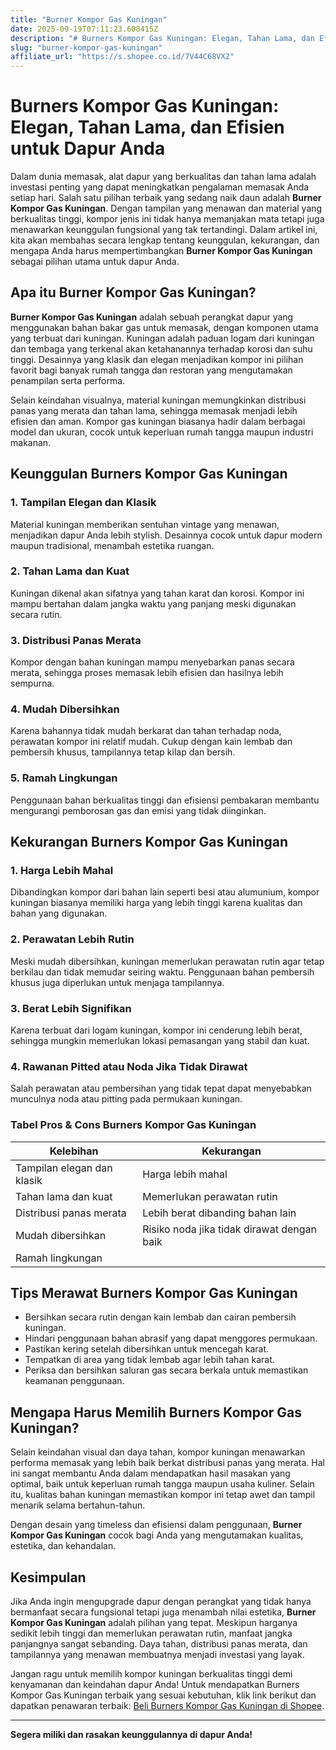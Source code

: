 ```yaml
---
title: "Burner Kompor Gas Kuningan"
date: 2025-09-19T07:11:23.608415Z
description: "# Burners Kompor Gas Kuningan: Elegan, Tahan Lama, dan Efisien untuk Dapur Anda..."
slug: "burner-kompor-gas-kuningan"
affiliate_url: "https://s.shopee.co.id/7V44C68VX2"
---
```

# Burners Kompor Gas Kuningan: Elegan, Tahan Lama, dan Efisien untuk Dapur Anda

Dalam dunia memasak, alat dapur yang berkualitas dan tahan lama adalah investasi penting yang dapat meningkatkan pengalaman memasak Anda setiap hari. Salah satu pilihan terbaik yang sedang naik daun adalah **Burner Kompor Gas Kuningan**. Dengan tampilan yang menawan dan material yang berkualitas tinggi, kompor jenis ini tidak hanya memanjakan mata tetapi juga menawarkan keunggulan fungsional yang tak tertandingi. Dalam artikel ini, kita akan membahas secara lengkap tentang keunggulan, kekurangan, dan mengapa Anda harus mempertimbangkan **Burner Kompor Gas Kuningan** sebagai pilihan utama untuk dapur Anda.

## Apa itu Burner Kompor Gas Kuningan?

**Burner Kompor Gas Kuningan** adalah sebuah perangkat dapur yang menggunakan bahan bakar gas untuk memasak, dengan komponen utama yang terbuat dari kuningan. Kuningan adalah paduan logam dari kuningan dan tembaga yang terkenal akan ketahanannya terhadap korosi dan suhu tinggi. Desainnya yang klasik dan elegan menjadikan kompor ini pilihan favorit bagi banyak rumah tangga dan restoran yang mengutamakan penampilan serta performa.

Selain keindahan visualnya, material kuningan memungkinkan distribusi panas yang merata dan tahan lama, sehingga memasak menjadi lebih efisien dan aman. Kompor gas kuningan biasanya hadir dalam berbagai model dan ukuran, cocok untuk keperluan rumah tangga maupun industri makanan.

## Keunggulan Burners Kompor Gas Kuningan

### 1. Tampilan Elegan dan Klasik
Material kuningan memberikan sentuhan vintage yang menawan, menjadikan dapur Anda lebih stylish. Desainnya cocok untuk dapur modern maupun tradisional, menambah estetika ruangan.

### 2. Tahan Lama dan Kuat
Kuningan dikenal akan sifatnya yang tahan karat dan korosi. Kompor ini mampu bertahan dalam jangka waktu yang panjang meski digunakan secara rutin.

### 3. Distribusi Panas Merata
Kompor dengan bahan kuningan mampu menyebarkan panas secara merata, sehingga proses memasak lebih efisien dan hasilnya lebih sempurna.

### 4. Mudah Dibersihkan
Karena bahannya tidak mudah berkarat dan tahan terhadap noda, perawatan kompor ini relatif mudah. Cukup dengan kain lembab dan pembersih khusus, tampilannya tetap kilap dan bersih.

### 5. Ramah Lingkungan
Penggunaan bahan berkualitas tinggi dan efisiensi pembakaran membantu mengurangi pemborosan gas dan emisi yang tidak diinginkan.

## Kekurangan Burners Kompor Gas Kuningan

### 1. Harga Lebih Mahal
Dibandingkan kompor dari bahan lain seperti besi atau alumunium, kompor kuningan biasanya memiliki harga yang lebih tinggi karena kualitas dan bahan yang digunakan.

### 2. Perawatan Lebih Rutin
Meski mudah dibersihkan, kuningan memerlukan perawatan rutin agar tetap berkilau dan tidak memudar seiring waktu. Penggunaan bahan pembersih khusus juga diperlukan untuk menjaga tampilannya.

### 3. Berat Lebih Signifikan
Karena terbuat dari logam kuningan, kompor ini cenderung lebih berat, sehingga mungkin memerlukan lokasi pemasangan yang stabil dan kuat.

### 4. Rawanan Pitted atau Noda Jika Tidak Dirawat
Salah perawatan atau pembersihan yang tidak tepat dapat menyebabkan munculnya noda atau pitting pada permukaan kuningan.

### Tabel Pros & Cons Burners Kompor Gas Kuningan

| Kelebihan                             | Kekurangan                              |
|--------------------------------------|----------------------------------------|
| Tampilan elegan dan klasik          | Harga lebih mahal                     |
| Tahan lama dan kuat                | Memerlukan perawatan rutin           |
| Distribusi panas merata             | Lebih berat dibanding bahan lain    |
| Mudah dibersihkan                   | Risiko noda jika tidak dirawat dengan baik |
| Ramah lingkungan                     |                                       |

## Tips Merawat Burners Kompor Gas Kuningan

- Bersihkan secara rutin dengan kain lembab dan cairan pembersih kuningan.
- Hindari penggunaan bahan abrasif yang dapat menggores permukaan.
- Pastikan kering setelah dibersihkan untuk mencegah karat.
- Tempatkan di area yang tidak lembab agar lebih tahan karat.
- Periksa dan bersihkan saluran gas secara berkala untuk memastikan keamanan penggunaan.

## Mengapa Harus Memilih Burners Kompor Gas Kuningan?

Selain keindahan visual dan daya tahan, kompor kuningan menawarkan performa memasak yang lebih baik berkat distribusi panas yang merata. Hal ini sangat membantu Anda dalam mendapatkan hasil masakan yang optimal, baik untuk keperluan rumah tangga maupun usaha kuliner. Selain itu, kualitas bahan kuningan memastikan kompor ini tetap awet dan tampil menarik selama bertahun-tahun.

Dengan desain yang timeless dan efisiensi dalam penggunaan, **Burner Kompor Gas Kuningan** cocok bagi Anda yang mengutamakan kualitas, estetika, dan kehandalan.

## Kesimpulan

Jika Anda ingin mengupgrade dapur dengan perangkat yang tidak hanya bermanfaat secara fungsional tetapi juga menambah nilai estetika, **Burner Kompor Gas Kuningan** adalah pilihan yang tepat. Meskipun harganya sedikit lebih tinggi dan memerlukan perawatan rutin, manfaat jangka panjangnya sangat sebanding. Daya tahan, distribusi panas merata, dan tampilannya yang menawan membuatnya menjadi investasi yang layak.

Jangan ragu untuk memilih kompor kuningan berkualitas tinggi demi kenyamanan dan keindahan dapur Anda! Untuk mendapatkan Burners Kompor Gas Kuningan terbaik yang sesuai kebutuhan, klik link berikut dan dapatkan penawaran terbaik: [Beli Burners Kompor Gas Kuningan di Shopee](https://s.shopee.co.id/7V44C68VX2).

---

**Segera miliki dan rasakan keunggulannya di dapur Anda!**